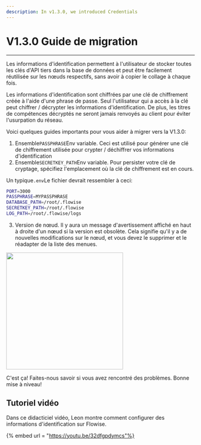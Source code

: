 ```yaml
---
description: In v1.3.0, we introduced Credentials
---
```


# V1.3.0 Guide de migration

***

Les informations d'identification permettent à l'utilisateur de stocker toutes les clés d'API tiers dans la base de données et peut être facilement réutilisée sur les nœuds respectifs, sans avoir à copier le collage à chaque fois.

Les informations d'identification sont chiffrées par une clé de chiffrement créée à l'aide d'une phrase de passe. Seul l'utilisateur qui a accès à la clé peut chiffrer / décrypter les informations d'identification. De plus, les titres de compétences décryptés ne seront jamais renvoyés au client pour éviter l'usurpation du réseau.

Voici quelques guides importants pour vous aider à migrer vers la V1.3.0:

1. Ensemble`PASSPHRASE`Env variable. Ceci est utilisé pour générer une clé de chiffrement utilisée pour crypter / déchiffrer vos informations d'identification
2. Ensemble`SECRETKEY_PATH`Env variable. Pour persister votre clé de cryptage, spécifiez l'emplacement où la clé de chiffrement est en cours.

Un typique`.env`Le fichier devrait ressembler à ceci:

```sh
PORT=3000
PASSPHRASE=MYPASSPHRASE
DATABASE_PATH=/root/.flowise
SECRETKEY_PATH=/root/.flowise
LOG_PATH=/root/.flowise/logs
```

3. Version de nœud. Il y aura un message d'avertissement affiché en haut à droite d'un nœud si la version est obsolète. Cela signifie qu'il y a de nouvelles modifications sur le nœud, et vous devez le supprimer et le réadapter de la liste des menues.

<gigne> <img src = "../. Gitbook / Assets / image (11) (1) (1) (1) (1) (1) (1) (1) (1) (1) .png" alt = "" width = "312"> <figcaption>

C'est ça! Faites-nous savoir si vous avez rencontré des problèmes. Bonne mise à niveau!

## Tutoriel vidéo

Dans ce didacticiel vidéo, Leon montre comment configurer des informations d'identification sur Flowise.

{% embed url = "https://youtu.be/32dfgpdymcs"%}
